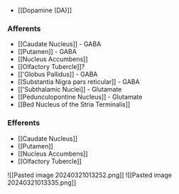 - [[Dopamine (DA)]]
### Afferents
- [[Caudate Nucleus]] - GABA
- [[Putamen]] - GABA
- [[Nucleus Accumbens]]
- [[Olfactory Tubercle]]?
- [['Globus Pallidus]] - GABA
- [[Substantia Nigra pars reticular]] - GABA
- [['Subthalamic Nuclei]] - Glutamate
- [[Pedunculopontine Nucleus]] - Glutamate
- [[Bed Nucleus of the Stria Terminalis]]
### Efferents
- [[Caudate Nucleus]]
- [[Putamen]]
- [[Nucleus Accumbens]]
- [[Olfactory Tubercle]]

![[Pasted image 20240321013252.png]]
![[Pasted image 20240321013335.png]]
